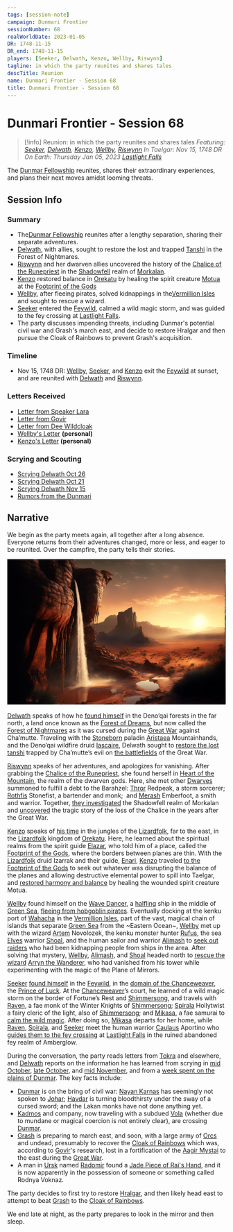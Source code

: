 ```yaml
---
tags: [session-note]
campaign: Dunmari Frontier
sessionNumber: 68
realWorldDate: 2023-01-05
DR: 1748-11-15
DR_end: 1748-11-15
players: [Seeker, Delwath, Kenzo, Wellby, Riswynn]
tagline: in which the party reunites and shares tales
descTitle: Reunion
name: Dunmari Frontier - Session 68
title: Dunmari Frontier - Session 68
---
```

# Dunmari Frontier - Session 68

>[!info] Reunion: in which the party reunites and shares tales
> *Featuring: [Seeker](<../../../people/pcs/dunmar-fellowship/seeker.md>), [Delwath](<../../../people/pcs/dunmar-fellowship/delwath.md>), [Kenzo](<../../../people/pcs/dunmar-fellowship/kenzo.md>), [Wellby](<../../../people/pcs/dunmar-fellowship/wellby.md>), [Riswynn](<../../../people/pcs/dunmar-fellowship/riswynn.md>)*
> *In Taelgar: Nov 15, 1748 DR*
> *On Earth: Thursday Jan 05, 2023*
> *[Lastlight Falls](<../../../cosmology/multiverse/echo-realms/feywild/lastlight-falls.md>)*

The [Dunmar Fellowship](<../../../people/pcs/dunmar-fellowship/dunmar-fellowship.md>) reunites, shares their extraordinary experiences, and plans their next moves amidst looming threats. 
## Session Info

### Summary
- The[Dunmar Fellowship](<../../../people/pcs/dunmar-fellowship/dunmar-fellowship.md>) reunites after a lengthy separation, sharing their separate adventures.
- [Delwath](<../../../people/pcs/dunmar-fellowship/delwath.md>), with allies, sought to restore the lost and trapped [Tanshi](<../../../cosmology/gods/tanshi/tanshi.md>) in the Forest of Nightmares.
- [Riswynn](<../../../people/pcs/dunmar-fellowship/riswynn.md>) and her dwarven allies uncovered the history of the [Chalice of the Runepriest](<../../../things/artifacts-of-power/chalice-of-the-runepriest.md>) in the [Shadowfell](<../../../cosmology/multiverse/echo-realms/shadowfell/shadowfell.md>) realm of [Morkalan](<../../../cosmology/multiverse/echo-realms/shadowfell/morkalan.md>).
- [Kenzo](<../../../people/pcs/dunmar-fellowship/kenzo.md>) restored balance in [Orekatu](<../../../gazetteer/far-south/orekatu.md>) by healing the spirit creature [Motua](<../../../people/extraplanar-powers/motua.md>) at the [Footprint of the Gods](<../../../gazetteer/far-south/azta-lekua.md>)
- [Wellby](<../../../people/pcs/dunmar-fellowship/wellby.md>), after fleeing pirates, solved kidnappings in the[Vermillion Isles](<../../../gazetteer/eastern-green-sea/vermillion-isles.md>) and sought to rescue a wizard.
- [Seeker](<../../../people/pcs/dunmar-fellowship/seeker.md>) entered the [Feywild](<../../../cosmology/multiverse/echo-realms/feywild/feywild.md>), calmed a wild magic storm, and was guided to the fey crossing at [Lastlight Falls](<../../../cosmology/multiverse/echo-realms/feywild/lastlight-falls.md>).
- The party discusses impending threats, including Dunmar's potential civil war and Grash's march east, and decide to restore Hralgar and then pursue the Cloak of Rainbows to prevent Grash's acquisition.

### Timeline
- Nov 15, 1748 DR: [Wellby](<../../../people/pcs/dunmar-fellowship/wellby.md>), [Seeker](<../../../people/pcs/dunmar-fellowship/seeker.md>), and [Kenzo](<../../../people/pcs/dunmar-fellowship/kenzo.md>) exit the [Feywild](<../../../cosmology/multiverse/echo-realms/feywild/feywild.md>) at sunset, and are reunited with  [Delwath](<../../../people/pcs/dunmar-fellowship/delwath.md>) and [Riswynn](<../../../people/pcs/dunmar-fellowship/riswynn.md>).

### Letters Received
- [Letter from Speaker Lara](<../letters-and-notes/letter-from-speaker-lara.md>)
- [Letter from Govir](<../letters-and-notes/letter-from-govir.md>)
- [Letter from Dee WIldcloak](<../letters-and-notes/letter-from-dee-wildcloak.md>)
- [Wellby's Letter](<../../../people/pcs/dunmar-fellowship/wellby.md#3c01eb>) **(personal)**
- [Kenzo's Letter](<../../../people/pcs/dunmar-fellowship/kenzo.md#21d014>) **(personal)**

### Scrying and Scouting
- [Scrying Delwath Oct 26](<../scrying-and-spying/scrying-delwath-oct-26.md>)
- [Scrying Delwath Oct 21](<../scrying-and-spying/scrying-delwath-oct-21.md>)
- [Scrying Delwath Nov 15](<../scrying-and-spying/scrying-delwath-nov-15.md>)
- [Rumors from the Dunmari](<./interlude-delwath-postscript.md#dunmar-rumors>)

## Narrative
We begin as the party meets again, all together after a long absence. Everyone returns from their adventures changed, more or less, and eager to be reunited. Over the campfire, the party tells their stories. 

![Lastlight Falls Dunmar Side](../../../assets/lastlight-falls-dunmar-side.png)

[Delwath](<../../../people/pcs/dunmar-fellowship/delwath.md>) speaks of how he [found himself](<./session-53-dufr.md>) in the Deno’qai forests in the far north, a land once known as the [Forest of Dreams](<../../../gazetteer/chasa-nahadi-watershed/forest-of-dreams.md>), but now called the [Forest of Nightmares](<../../../gazetteer/far-north/forest-of-nightmares.md>) as it was cursed during the [Great War](<../../../events/1500s/great-war.md>) against Cha’mutte. Traveling with the [Stoneborn](<../../../species/children-of-the-embodied-gods/stoneborn/stoneborn.md>) paladin [Aristaea](<../../../people/pcs/dunmar-fellowship/guests/aristaea.md>) Mountainhands, and the Deno’qai wildfire druid [Iascaire](<../../../people/pcs/dunmar-fellowship/guests/iascaire.md>), Delwath sought to  [restore the lost tanshi](<./session-54-dufr.md>) trapped by Cha’mutte’s evil on  [the battlefields](<./session-55-dufr.md>) of the Great War.

[Riswynn](<../../../people/pcs/dunmar-fellowship/riswynn.md>) speaks of her adventures, and apologizes for vanishing. After grabbing the [Chalice of the Runepriest](<../../../things/artifacts-of-power/chalice-of-the-runepriest.md>), she found herself in [Heart of the Mountain](<../../../cosmology/multiverse/spiritual-realms/divine-realms/heart-of-the-mountain.md>), the realm of the dwarven gods. Here, she met other [Dwarves](<../../../species/children-of-the-embodied-gods/dwarves/dwarves.md>) summoned to fulfill a debt to the Barahzel: [Thror](<../../../people/pcs/dunmar-fellowship/guests/thror.md>) Redpeak, a storm sorcerer; [Rothfis](<../../../people/pcs/dunmar-fellowship/guests/rothfis.md>) Stonefist, a bartender and monk;  and [Merash](<../../../people/pcs/dunmar-fellowship/guests/merash.md>) Emberfoot, a smith and warrior. Together,  [they investigated](<./session-56-dufr.md>) the Shadowfell realm of Morkalan and  [uncovered](<./session-58-dufr.md>) the tragic story of the loss of the Chalice in the years after the Great War.

[Kenzo](<../../../people/pcs/dunmar-fellowship/kenzo.md>) speaks of [his time](<./session-57-dufr.md>) in the jungles of the [Lizardfolk](<../../../species/children-of-the-embodied-gods/lizardfolk/lizardfolk.md>), far to the east, in the [Lizardfolk](<../../../species/children-of-the-embodied-gods/lizardfolk/lizardfolk.md>) kingdom of [Orekatu](<../../../gazetteer/far-south/orekatu.md>). Here, he learned about the spiritual realms from the spirit guide [Elazar](<../../../people/lizardfolk/elazar.md>), who told him of a place, called the [Footprint of the Gods](<../../../gazetteer/far-south/azta-lekua.md>), where the borders between planes are thin. With the [Lizardfolk](<../../../species/children-of-the-embodied-gods/lizardfolk/lizardfolk.md>) druid Izarrak and their guide, [Enari](<../../../people/lizardfolk/enari.md>), [Kenzo](<../../../people/pcs/dunmar-fellowship/kenzo.md>) traveled [to the Footprint of the Gods](<./session-59-dufr.md>) to seek out whatever was disrupting the balance of the planes and allowing destructive elemental power to spill into Taelgar, and [restored harmony and balance](<./session-64-dufr.md>) by healing the wounded spirit creature Motua.

[Wellby](<../../../people/pcs/dunmar-fellowship/wellby.md>) found himself on the [Wave Dancer](<../../../things/ships/wave-dancer.md>), a [halfling](<../../../species/children-of-the-embodied-gods/halflings/halflings.md>) ship in the middle of [Green Sea](<../../../gazetteer/green-sea.md>), [fleeing from hobgoblin pirates](<./session-60-dufr.md>). Eventually docking at the kenku port of [Wahacha](<../../../gazetteer/eastern-green-sea/wahacha.md>) in the [Vermillion Isles](<../../../gazetteer/eastern-green-sea/vermillion-isles.md>), part of the vast, magical chain of islands that separate [Green Sea](<../../../gazetteer/green-sea.md>) from the ~Eastern Ocean~, [Wellby](<../../../people/pcs/dunmar-fellowship/wellby.md>) met up with the wizard [Artem](<../../../people/pcs/dunmar-fellowship/guests/artem-novolozek.md>) Novolozek, the kenku monster hunter [Rufus](<../../../people/pcs/dunmar-fellowship/guests/rufus.md>), the sea [Elves](<../../../species/children-of-the-embodied-gods/elves/elves.md>) warrior [Shoal](<../../../people/pcs/dunmar-fellowship/guests/shoal.md>), and the human sailor and warrior [Alimash](<../../../people/pcs/dunmar-fellowship/guests/alimash.md>) to  [seek out raiders](<./session-62-dufr.md>) who had been kidnapping people from ships in the area. After solving that mystery, [Wellby](<../../../people/pcs/dunmar-fellowship/wellby.md>), [Alimash](<../../../people/pcs/dunmar-fellowship/guests/alimash.md>), and [Shoal](<../../../people/pcs/dunmar-fellowship/guests/shoal.md>) headed north to  [rescue the wizard](<./session-66-dufr.md>) [Arryn the Wanderer](<../../../people/other-humans/arryn.md>), who had vanished from his tower while experimenting with the magic of the Plane of Mirrors.

[Seeker](<../../../people/pcs/dunmar-fellowship/seeker.md>) [found himself](<./session-61-dufr.md>) in the [Feywild](<../../../cosmology/multiverse/echo-realms/feywild/feywild.md>), in the [domain of the Chanceweaver](<../../../cosmology/multiverse/echo-realms/feywild/fortune-s-rest.md>), the [Prince of Luck](<../../../people/extraplanar-powers/prince-of-luck.md>). At the [Chanceweaver](<../../../people/extraplanar-powers/prince-of-luck.md>)’s court, he learned of a wild magic storm on the border of Fortune’s Rest and [Shimmersong](<../../../cosmology/multiverse/echo-realms/feywild/shimmersong.md>), and travels with [Raven](<../../../people/pcs/dunmar-fellowship/guests/raven.md>), a fae monk of the Winter Knights of [Shimmersong](<../../../cosmology/multiverse/echo-realms/feywild/shimmersong.md>); [Spirala](<../../../people/pcs/dunmar-fellowship/guests/spirala.md>) Hollytwist a fairy cleric of the light, also of [Shimmersong](<../../../cosmology/multiverse/echo-realms/feywild/shimmersong.md>); and [Mikasa](<../../../people/pcs/dunmar-fellowship/guests/mikasa.md>), a fae samurai to [calm the wild magic](<./session-63-dufr.md>). After doing so, [Mikasa](<../../../people/pcs/dunmar-fellowship/guests/mikasa.md>) departs for her home, while [Raven](<../../../people/pcs/dunmar-fellowship/guests/raven.md>), [Spirala](<../../../people/pcs/dunmar-fellowship/guests/spirala.md>), and [Seeker](<../../../people/pcs/dunmar-fellowship/seeker.md>) meet the human warrior [Caulaus](<../../../people/pcs/dunmar-fellowship/guests/caulaus.md>) Aportino who [guides them to the fey crossing](<./session-65-dufr.md>) at [Lastlight Falls](<../../../cosmology/multiverse/echo-realms/feywild/lastlight-falls.md>) in the ruined abandoned fey realm of Amberglow.

During the conversation, the party reads letters from [Tokra](<../../../gazetteer/greater-dunmar/realms/dunmar/central-dunmar/tokra/tokra.md>) and elsewhere, and [Delwath](<../../../people/pcs/dunmar-fellowship/delwath.md>) reports on the information he has learned from scrying in [mid October](<../scrying-and-spying/scrying-delwath-oct-21.md>), [late October](<../scrying-and-spying/scrying-delwath-oct-26.md>), and [mid November](<../scrying-and-spying/scrying-delwath-nov-15.md>), and from a [week spent on the plains of Dunmar](<./interlude-delwath-postscript.md#dunmar-rumors>). The key facts include:

- [Dunmar](<../../../gazetteer/greater-dunmar/realms/dunmar/dunmar.md>) is on the bring of civil war: [Nayan Karnas](<../../../people/dunmari/nayan-karnas.md>) has seemingly not spoken to [Johar](<../../../people/dunmari/johar.md>); [Havdar](<../../../people/dunmari/havdar.md>) is turning bloodthirsty under the sway of a cursed sword; and the Lakan monks have not done anything yet.
- [Kadmos](<../../../people/chardonians/kadmos.md>) and company, now traveling with a subdued [Vola](<../../../people/chardonians/vola.md>) (whether due to mundane or magical coercion is not entirely clear), are crossing [Dunmar](<../../../gazetteer/greater-dunmar/realms/dunmar/dunmar.md>).
- [Grash](<../../../people/other-nonhumans/grash.md>) is preparing to march east, and soon, with a large army of [Orcs](<../../../species/children-of-the-embodied-gods/orcs/orcs.md>) and undead, presumably to recover the [Cloak of Rainbows](<../../../things/artifacts-of-power/cloak-of-rainbows.md>) which was, according to [Govir](<../../../people/dunmari/govir.md>)'s research, lost in a fortification of the [Aagir Mystai](<../../../groups/dunmari-mystery-cults/aagir-mystai.md>) to the east during the [Great War](<../../../events/1500s/great-war.md>). 
- A man in [Ursk](<../../../gazetteer/northern-green-sea/ursk.md>) named [Radomir](<../../../people/other-humans/radomir.md>) found a [Jade Piece of Rai's Hand](<../treasure/notable-items/jade-piece-of-rai-s-hand.md>), and it is now apparently in the possession of someone or something called Rodnya Voknaz.

The party decides to first try to restore [Hralgar](<../../../people/giants/hralgar.md>), and then likely head east to attempt to beat [Grash](<../../../people/other-nonhumans/grash.md>) to the [Cloak of Rainbows](<../../../things/artifacts-of-power/cloak-of-rainbows.md>).

We end late at night, as the party prepares to look in the mirror and then sleep. 
